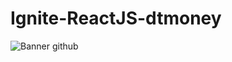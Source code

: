 # Ignite-ReactJS-dtmoney

![Banner github](https://user-images.githubusercontent.com/62440116/156279646-ddd8eb71-8a8f-4d93-b9fb-2a9d9bdbe7ce.svg)

